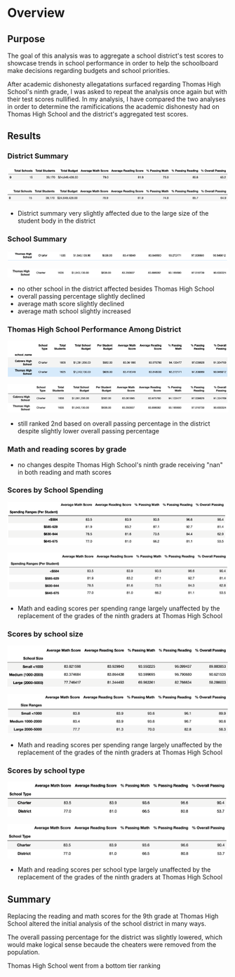 # Overview
## Purpose

The goal of this analysis was to aggregate a school district's test scores to showcase trends in school performance in order to help the schoolboard make decisions regarding budgets and school priorities. 

After academic dishonesty allegatations surfaced regarding Thomas High School's ninth grade, I was asked to repeat the analysis once again but with their test scores nullified. In my analysis, I have compared the two analyses in order to determine the ramificications the academic dishonesty had on Thomas High School and the district's aggregated test scores.


## Results
### District Summary

![](./Resources/original_district_df.png)

![](./Resources/new_district_summary.png)

* District summary very slightly affected due to the large size of the student body in the district


### School Summary

![](./Resources/original_THS_summary.png)

![](./Resources/new_THS_summary.png)

* no other school in the district affected besides Thomas High School
* overall passing percentage slightly declined
* average math score slightly declined
* average math school slightly increased

### Thomas High School Performance Among District
![](./Resources/Ths_rank.png) 

![](./Resources/ths_new_rank.png) 
* still ranked 2nd based on overall passing percentage in the district despite slightly lower overall passing percentage

### Math and reading scores by grade
* no changes despite Thomas High School's ninth grade receiving "nan" in both reading and math scores


### Scores by School Spending
![](./Resources/original_spending_df.png)

![](./Resources/new_spending_df.png)

* Math and eading scores per spending range largely unaffected by the replacement of the grades of the ninth graders at Thomas High School

### Scores by school size
![](./Resources/size_df_redo.png)

![](./Resources/new_size_df.png)

* Math and reading scores per spending range largely unaffected by the replacement of the grades of the ninth graders at Thomas High School

### Scores by school type
![](./Resources/original_type_df.png)

![](./Resources/new_type_df.png)

* Math and reading scores per school type largely unaffected by the replacement of the grades of the ninth graders at Thomas High School


## Summary
Replacing the reading and math scores for the 9th grade at Thomas High School altered the initial analysis of the school district in many ways. 

The overall passing percentage for the district was slightly lowered, which would make logical sense becaude the cheaters were removed from the population.

Thomas High School went from a bottom tier ranking 